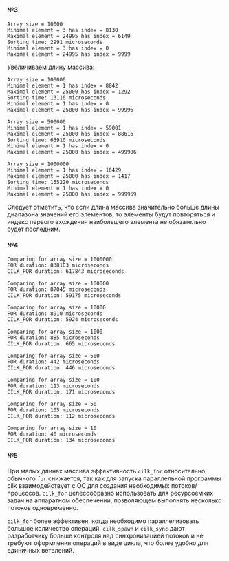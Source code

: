 #### №3

```
Array size = 10000
Minimal element = 3 has index = 8130
Maximal element = 24995 has index = 6149
Sorting time: 2991 microseconds
Minimal element = 3 has index = 0
Maximal element = 24995 has index = 9999
```

Увеличиваем длину массива:

```
Array size = 100000
Minimal element = 1 has index = 8842
Maximal element = 25000 has index = 1292
Sorting time: 13116 microseconds
Minimal element = 1 has index = 0
Maximal element = 25000 has index = 99996
```
```
Array size = 500000
Minimal element = 1 has index = 59001
Maximal element = 25000 has index = 88616
Sorting time: 65910 microseconds
Minimal element = 1 has index = 0
Maximal element = 25000 has index = 499986
```
```
Array size = 1000000
Minimal element = 1 has index = 16429
Maximal element = 25000 has index = 1417
Sorting time: 155220 microseconds
Minimal element = 1 has index = 0
Maximal element = 25000 has index = 999959
```
Следует отметить, что если длина массива значительно больше длины диапазона значений его элементов, то элементы будут повторяться и индекс первого вхождения наибольшего элемента не обязательно будет последним.

#### №4

```
Comparing for array size = 1000000
FOR duration: 838103 microseconds
CILK_FOR duration: 617843 microseconds

Comparing for array size = 100000
FOR duration: 87045 microseconds
CILK_FOR duration: 59175 microseconds

Comparing for array size = 10000
FOR duration: 8910 microseconds
CILK_FOR duration: 5924 microseconds

Comparing for array size = 1000
FOR duration: 885 microseconds
CILK_FOR duration: 665 microseconds

Comparing for array size = 500
FOR duration: 442 microseconds
CILK_FOR duration: 446 microseconds

Comparing for array size = 100
FOR duration: 113 microseconds
CILK_FOR duration: 171 microseconds

Comparing for array size = 50
FOR duration: 105 microseconds
CILK_FOR duration: 112 microseconds

Comparing for array size = 10
FOR duration: 40 microseconds
CILK_FOR duration: 134 microseconds
```

#### №5

При малых длинах массива эффективность `cilk_for` относительно обычного `for` снижается, так как для запуска параллельной программы cilk взаимодействует с ОС для создания необходимых потоков/процессов. `cilk_for` целесообразно использовать для ресурсоемких задач на аппаратном обеспечении, позволяющем выполнять несколько потоков одновременно.

`cilk_for` более эффективен, когда необходимо параллелизовать большое количество операций. `cilk_spawn` и `cilk_sync` дают разработчику больше контроля над синхронизацией потоков и не требуют оформления операций в виде цикла, что более удобно для единичных ветвлений.